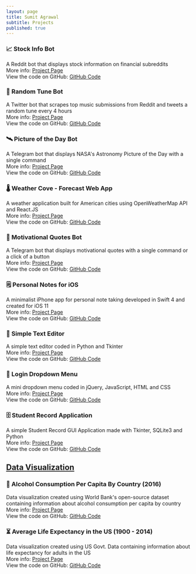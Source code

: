 ```yaml
---
layout: page
title: Sumit Agrawal
subtitle: Projects
published: true
---
```


### 📈 Stock Info Bot
A Reddit bot that displays stock information on financial subreddits
<br>
More info: [Project Page](https://sumitagr.github.io/StockInfo-Bot/)
<br>
View the code on GitHub: [GitHub Code](https://github.com/SumitAgr/StockInfo-Bot)

### 🎵 Random Tune Bot
A Twitter bot that scrapes top music submissions from Reddit and tweets a random tune every 4 hours
<br>
More info: [Project Page](https://sumitagr.github.io/Random-Tune-Bot/)
<br>
View the code on GitHub: [GitHub Code](https://github.com/SumitAgr/Random-Tune-Bot)

### 🛰️ Picture of the Day Bot
A Telegram bot that displays NASA's Astronomy Picture of the Day with a single command
<br>
More info: [Project Page](https://sumitagr.github.io/PictureofTheDay-Bot/)
<br>
View the code on GitHub: [GitHub Code](https://github.com/SumitAgr/PictureofTheDay-Bot)

### 🌡️ Weather Cove - Forecast Web App
A weather application built for American cities using OpenWeatherMap API and React.JS
<br>
More info: [Project Page](https://sumitagr.github.io/Weather-Forecast-Application/)
<br>
View the code on GitHub: [GitHub Code](https://github.com/SumitAgr/Weather-Forecast-Application)

### 💬 Motivational Quotes Bot
A Telegram bot that displays motivational quotes with a single command or a click of a button
<br>
More info: [Project Page](https://sumitagr.github.io/MotivationalQuotes-Bot/)
<br>
View the code on GitHub: [GitHub Code](https://github.com/SumitAgr/MotivationalQuotes-Bot)

### 🗒️ Personal Notes for iOS
A minimalist iPhone app for personal note taking developed in Swift 4 and created for iOS 11
<br>
More info: [Project Page](https://sumitagr.github.io/Personal-Notes-App/)
<br>
View the code on GitHub: [GitHub Code](https://github.com/SumitAgr/Personal-Notes-App)

### 📃 Simple Text Editor
A simple text editor coded in Python and Tkinter
<br>
More info: [Project Page](https://sumitagr.github.io/Simple-Text-Editor/)
<br>
View the code on GitHub: [GitHub Code](https://github.com/SumitAgr/Simple-Text-Editor/)

### 🔐 Login Dropdown Menu
A mini dropdown menu coded in jQuery, JavaScript, HTML and CSS
<br>
More info: [Project Page](https://sumitagr.github.io/Login-Dropdown-Menu/)
<br>
View the code on GitHub: [GitHub Code](https://github.com/SumitAgr/Login-Dropdown-Menu)

### 🗄️ Student Record Application
A simple Student Record GUI Application made with Tkinter, SQLite3 and Python
<br>
More info: [Project Page](https://sumitagr.github.io/Student-Record-Application/)
<br>
View the code on GitHub: [GitHub Code](https://github.com/SumitAgr/Student-Record-Application)

## <u> Data Visualization </u>

### 🍷 Alcohol Consumption Per Capita By Country (2016)
Data visualization created using World Bank's open-source dataset containing information about alcohol consumption per capita by country
<br>
More info: [Project Page](https://sumitagr.github.io/Alcohol-Consumption-By-Country/)
<br>
View the code on GitHub: [GitHub Code](https://github.com/SumitAgr/Alcohol-Consumption-By-Country)

### ⏳ Average Life Expectancy in the US (1900 - 2014)
Data visualization created using US Govt. Data containing information about life expectancy for adults in the US
<br>
More info: [Project Page](https://sumitagr.github.io/Average-Life-Expectancy-in-the-US/)
<br>
View the code on GitHub: [GitHub Code](https://github.com/SumitAgr/Average-Life-Expectancy-in-the-US)




